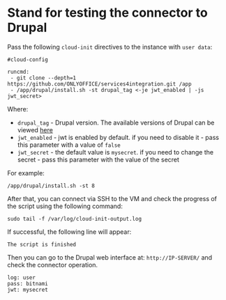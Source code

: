 # Stand for testing the connector to Drupal

Pass the following `cloud-init` directives to the instance with `user data`:
```
#cloud-config

runcmd:
 - git clone --depth=1 https://github.com/ONLYOFFICE/services4integration.git /app
 - /app/drupal/install.sh -st drupal_tag <-je jwt_enabled | -js jwt_secret>
```

Where:
 - `drupal_tag` - Drupal version. The available versions of Drupal can be viewed [here](https://hub.docker.com/r/bitnami/drupal/tags)
 - `jwt_enabled` - jwt is enabled by default. if you need to disable it - pass this parameter with a value of `false`
 - `jwt_secret` - the default value is `mysecret`. if you need to change the secret - pass this parameter with the value of the secret

For example:
```
/app/drupal/install.sh -st 8
```

After that, you can connect via SSH to the VM and check the progress of the script using the following command:
```
sudo tail -f /var/log/cloud-init-output.log
```

If successful, the following line will appear:
``` 
The script is finished
```
Then you can go to the Drupal web interface at: `http://IP-SERVER/` and check the connector operation. 
```
log: user
pass: bitnami
jwt: mysecret
```
